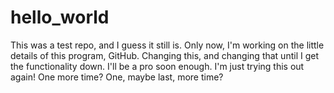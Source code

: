 # hello_world
This was a test repo, and I guess it still is. Only now, I'm working on the little details of this program, GitHub. Changing this, and changing that until I get the functionality down. I'll be a pro soon enough.
I'm just trying this out again!
One more time?
One, maybe last, more time?
